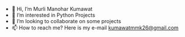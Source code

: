 - 👋 Hi, I’m Murli Manohar Kumawat 
- 👀 I’m interested in Python Projects
- 💞️ I’m looking to collaborate on some projects
- 📫 How to reach me? Here is my e-mail kumawatmmk26@gmail.com 

<!---
murli2001/murli2001 is a ✨ special ✨ repository because its `README.md` (this file) appears on your GitHub profile.
You can click the Preview link to take a look at your changes.
--->
